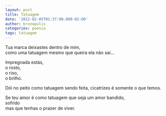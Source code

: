 ```yaml
---
layout: post
title: Tatuagem
date: '2012-02-05T01:37:00.000-02:00'
author: brunopulis
categories: poesia
tags: tatuagem
---
```


Tua marca deixastes dentro de mim,<br />
como uma tatuagem mesmo que queira ela não sai...<br />

Impregnada estás,<br />
o rosto,<br />
o riso,<br />
o brilho.<br />

Dói no peito como tatuagem sendo feita,
cicatrizes é somente o que temos.<br />

Se teu amor é como tatuagem que seja um amor bandido, <br />
sofrido<br />
mas que tenhas o prazer de viver.
